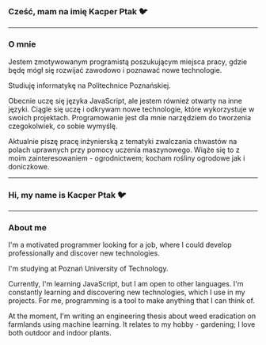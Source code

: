 ### Cześć, mam na imię Kacper Ptak 🐦
----
### O mnie

Jestem zmotywowanym programistą poszukującym miejsca pracy, gdzie będę mógł się rozwijać zawodowo i poznawać nowe technologie. 

Studiuję informatykę na Politechnice Poznańskiej. 

Obecnie uczę się języka JavaScript, ale jestem również otwarty na inne języki. Ciągle się uczę i odkrywam nowe technologie, które wykorzystuje w swoich projektach. Programowanie jest dla mnie narzędziem do tworzenia czegokolwiek, co sobie wymyślę.

Aktualnie piszę pracę inżynierską z tematyki zwalczania chwastów na polach uprawnych przy pomocy uczenia maszynowego. Wiąże się to z moim zainteresowaniem - ogrodnictwem; kocham rośliny ogrodowe jak i doniczkowe.

----
### Hi, my name is Kacper Ptak 🐦
----
### About me

I'm a motivated programmer looking for a job, where I could develop professionally and discover new technologies.

I'm studying at Poznań University of Technology.

Currently, I'm learning JavaScript, but I am open to other languages. I'm constantly learning and discovering new technologies, which I use in my projects. For me, programming is a tool to make anything that I can think of.

At the moment, I'm writing an engineering thesis about weed eradication on farmlands using machine learning. It relates to my hobby - gardening; I love both outdoor and indoor plants.
